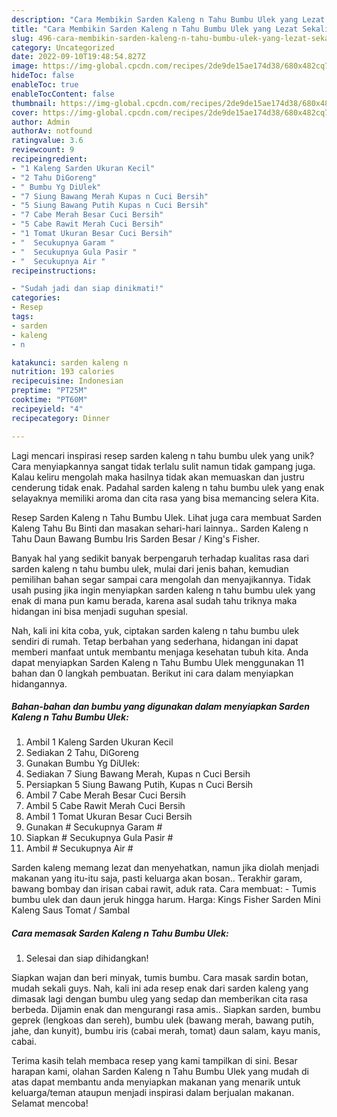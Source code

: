 ```yaml
---
description: "Cara Membikin Sarden Kaleng n Tahu Bumbu Ulek yang Lezat Sekali"
title: "Cara Membikin Sarden Kaleng n Tahu Bumbu Ulek yang Lezat Sekali"
slug: 496-cara-membikin-sarden-kaleng-n-tahu-bumbu-ulek-yang-lezat-sekali
category: Uncategorized
date: 2022-09-10T19:48:54.827Z
image: https://img-global.cpcdn.com/recipes/2de9de15ae174d38/680x482cq70/sarden-kaleng-n-tahu-bumbu-ulek-foto-resep-utama.jpg
hideToc: false
enableToc: true
enableTocContent: false
thumbnail: https://img-global.cpcdn.com/recipes/2de9de15ae174d38/680x482cq70/sarden-kaleng-n-tahu-bumbu-ulek-foto-resep-utama.jpg
cover: https://img-global.cpcdn.com/recipes/2de9de15ae174d38/680x482cq70/sarden-kaleng-n-tahu-bumbu-ulek-foto-resep-utama.jpg
author: Admin
authorAv: notfound
ratingvalue: 3.6
reviewcount: 9
recipeingredient:
- "1 Kaleng Sarden Ukuran Kecil"
- "2 Tahu DiGoreng"
- " Bumbu Yg DiUlek"
- "7 Siung Bawang Merah Kupas n Cuci Bersih"
- "5 Siung Bawang Putih Kupas n Cuci Bersih"
- "7 Cabe Merah Besar Cuci Bersih"
- "5 Cabe Rawit Merah Cuci Bersih"
- "1 Tomat Ukuran Besar Cuci Bersih"
- "  Secukupnya Garam "
- "  Secukupnya Gula Pasir "
- "  Secukupnya Air "
recipeinstructions:

- "Sudah jadi dan siap dinikmati!"
categories:
- Resep
tags:
- sarden
- kaleng
- n

katakunci: sarden kaleng n 
nutrition: 193 calories
recipecuisine: Indonesian
preptime: "PT25M"
cooktime: "PT60M"
recipeyield: "4"
recipecategory: Dinner

---
```





Lagi mencari inspirasi resep sarden kaleng n tahu bumbu ulek yang unik? Cara menyiapkannya sangat tidak terlalu sulit namun tidak gampang juga. Kalau keliru mengolah maka hasilnya tidak akan memuaskan dan justru cenderung tidak enak. Padahal sarden kaleng n tahu bumbu ulek yang enak selayaknya memiliki aroma dan cita rasa yang bisa memancing selera Kita.





Resep Sarden Kaleng n Tahu Bumbu Ulek. Lihat juga cara membuat Sarden Kaleng Tahu Bu Binti dan masakan sehari-hari lainnya.. Sarden Kaleng n Tahu Daun Bawang Bumbu Iris Sarden Besar / King&#39;s Fisher.

Banyak hal yang sedikit banyak berpengaruh terhadap kualitas rasa dari sarden kaleng n tahu bumbu ulek, mulai dari jenis bahan, kemudian pemilihan bahan segar sampai cara mengolah dan menyajikannya. Tidak usah pusing jika ingin menyiapkan sarden kaleng n tahu bumbu ulek yang enak di mana pun kamu berada, karena asal sudah tahu triknya maka hidangan ini bisa menjadi suguhan spesial.






Nah, kali ini kita coba, yuk, ciptakan sarden kaleng n tahu bumbu ulek sendiri di rumah. Tetap berbahan yang sederhana, hidangan ini dapat memberi manfaat untuk membantu menjaga kesehatan tubuh kita. Anda dapat menyiapkan Sarden Kaleng n Tahu Bumbu Ulek menggunakan 11 bahan dan 0 langkah pembuatan. Berikut ini cara dalam menyiapkan hidangannya.

<!--inarticleads1-->

##### Bahan-bahan dan bumbu yang digunakan dalam menyiapkan Sarden Kaleng n Tahu Bumbu Ulek:

1. Ambil 1 Kaleng Sarden Ukuran Kecil
1. Sediakan 2 Tahu, DiGoreng
1. Gunakan  Bumbu Yg DiUlek:
1. Sediakan 7 Siung Bawang Merah, Kupas n Cuci Bersih
1. Persiapkan 5 Siung Bawang Putih, Kupas n Cuci Bersih
1. Ambil 7 Cabe Merah Besar Cuci Bersih
1. Ambil 5 Cabe Rawit Merah Cuci Bersih
1. Ambil 1 Tomat Ukuran Besar Cuci Bersih
1. Gunakan  # Secukupnya Garam #
1. Siapkan  # Secukupnya Gula Pasir #
1. Ambil  # Secukupnya Air #


Sarden kaleng memang lezat dan menyehatkan, namun jika diolah menjadi makanan yang itu-itu saja, pasti keluarga akan bosan.. Terakhir garam, bawang bombay dan irisan cabai rawit, aduk rata. Cara membuat: - Tumis bumbu ulek dan daun jeruk hingga harum. Harga: Kings Fisher Sarden Mini Kaleng Saus Tomat / Sambal 

<!--inarticleads2-->

##### Cara memasak Sarden Kaleng n Tahu Bumbu Ulek:


1. Selesai dan siap dihidangkan!

Siapkan wajan dan beri minyak, tumis bumbu. Cara masak sardin botan, mudah sekali guys. Nah, kali ini ada resep enak dari sarden kaleng yang dimasak lagi dengan bumbu uleg yang sedap dan memberikan cita rasa berbeda. Dijamin enak dan mengurangi rasa amis.. Siapkan sarden, bumbu geprek (lengkoas dan sereh), bumbu ulek (bawang merah, bawang putih, jahe, dan kunyit), bumbu iris (cabai merah, tomat) daun salam, kayu manis, cabai. 

Terima kasih telah membaca resep yang kami tampilkan di sini. Besar harapan kami, olahan Sarden Kaleng n Tahu Bumbu Ulek yang mudah di atas dapat membantu anda menyiapkan makanan yang menarik untuk keluarga/teman ataupun menjadi inspirasi dalam berjualan makanan. Selamat mencoba!

